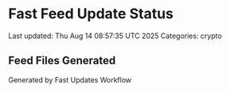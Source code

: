 # Fast Feed Update Status
Last updated: Thu Aug 14 08:57:35 UTC 2025
Categories: crypto

## Feed Files Generated

Generated by Fast Updates Workflow
